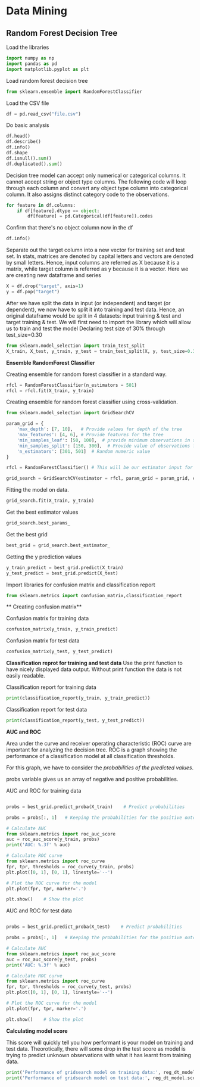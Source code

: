 # Data Mining

## Random Forest Decision Tree

Load the libraries

```python
import numpy as np
import pandas as pd
import matplotlib.pyplot as plt
```

Load random forest decision tree

```python
from sklearn.ensemble import RandomForestClassifier
```

Load the CSV file

```python
df = pd.read_csv("file.csv")
```

Do basic analysis

```python
df.head()
df.describe() 
df.info()
df.shape
df.isnull().sum()
df.duplicated().sum()
```

Decision tree model can accept only numerical or categorical columns. It cannot accept string or object type columns. The following code will loop through each column and convert any object type column into categorical column. It also assigns distinct category code to the observations.

```python
for feature in df.columns:
    if df[feature].dtype == object:
        df[feature] = pd.Categorical(df[feature]).codes
```

Confirm that there's no object column now in the df

```python
df.info()
```

Separate out the target column into a new vector for training set and test set. In stats, matrices are denoted by capital letters and vectors are denoted by small letters. Hence, input columns are referred as X because it is a matrix, while target column is referred as y because it is a vector. Here we are creating new dataframe and series

```python
X = df.drop("target", axis=1)
y = df.pop("target")
```

After we have split the data in input (or independent) and target (or dependent), we now have to split it into training and test data. Hence, an original dataframe would be split in 4 datasets: input training & test and target training & test. We will first need to import the library which will allow us to train and test the model Declaring test size of 30% through test_size=0.30

```python
from sklearn.model_selection import train_test_split
X_train, X_test, y_train, y_test = train_test_split(X, y, test_size=0.30, random_state=123)
```

**Ensemble RandomForest Classifier**

Creating ensemble for random forest classifier in a standard way.

```python
rfcl = RandomForestClassifier(n_estimators = 501)
rfcl = rfcl.fit(X_train, y_train)
```

Creating ensemble for random forest classifier using cross-validation.

```python
from sklearn.model_selection import GridSearchCV

param_grid = {
    'max_depth': [7, 10],   # Provide values for depth of the tree
    'max_features': [4, 6], # Provide features for the tree
    'min_samples_leaf': [50, 100],  # provide minimum observations in sample leaf
    'min_samples_split': [150, 300],  # Provide value of observations for splitting leaf
    'n_estimators': [301, 501]  # Random numeric value
}

rfcl = RandomForestClassifier() # This will be our estimator input for grid_search

grid_search = GridSearchCV(estimator = rfcl, param_grid = param_grid, cv = 3) # CV = cross-validation. Here in case we will be doing three set of validations
```

Fitting the model on data.

```python
grid_search.fit(X_train, y_train)
```

Get the best estimator values

```python
grid_search.best_params_
```

Get the best grid

```python
best_grid = grid_search.best_estimator_
```

Getting the y prediction values

```python
y_train_predict = best_grid.predict(X_train)
y_test_predict = best_grid.predict(X_test)
```

Import libraries for confusion matrix and classification report

```python
from sklearn.metrics import confusion_matrix,classification_report
```

** Creating confusion matrix**

Confusion matrix for training data

```python
confusion_matrix(y_train, y_train_predict)
```

Confusion matrix for test data

```python
confusion_matrix(y_test, y_test_predict)
```

**Classification reprot for training and test data**
Use the print function to have nicely displayed data output. Without print function the data is not easily readable.

Classification report for training data

```python
print(classification_report(y_train, y_train_predict))
```

Classification report for test data

```python
print(classification_report(y_test, y_test_predict))
```

**AUC and ROC**

Area under the curve and receiver operating characteristic (ROC) curve are important for analyzing the decision tree. ROC is a graph showing the performance of a classification model at all classification thresholds.

For this graph, we have to consider the _probabilities of the predicted values_.

probs variable gives us an array of negative and positive probabilities.

AUC and ROC for training data

```python

probs = best_grid.predict_proba(X_train)    # Predict probabilities

probs = probs[:, 1]   # Keeping the probabilities for the positive outcome only

# Calculate AUC
from sklearn.metrics import roc_auc_score
auc = roc_auc_score(y_train, probs)
print('AUC: %.3f' % auc)

# Calculate ROC curve
from sklearn.metrics import roc_curve
fpr, tpr, thresholds = roc_curve(y_train, probs)
plt.plot([0, 1], [0, 1], linestyle='--')

# Plot the ROC curve for the model
plt.plot(fpr, tpr, marker='.')

plt.show()    # Show the plot
```

AUC and ROC for test data

```python

probs = best_grid.predict_proba(X_test)    # Predict probabilities

probs = probs[:, 1]   # Keeping the probabilities for the positive outcome only

# Calculate AUC
from sklearn.metrics import roc_auc_score
auc = roc_auc_score(y_test, probs)
print('AUC: %.3f' % auc)

# Calculate ROC curve
from sklearn.metrics import roc_curve
fpr, tpr, thresholds = roc_curve(y_test, probs)
plt.plot([0, 1], [0, 1], linestyle='--')

# Plot the ROC curve for the model
plt.plot(fpr, tpr, marker='.')

plt.show()    # Show the plot
```

**Calculating model score**

This score will quickly tell you how performant is your model on training and test data. Theorotically, there will some drop in the test score as model is trying to predict unknown observations with what it has learnt from training data.

```python
print('Performance of gridsearch model on training data:', reg_dt_model.score(X_train, y_train))
print('Performance of gridsearch model on test data:', reg_dt_model.score(X_test, y_test))
```
